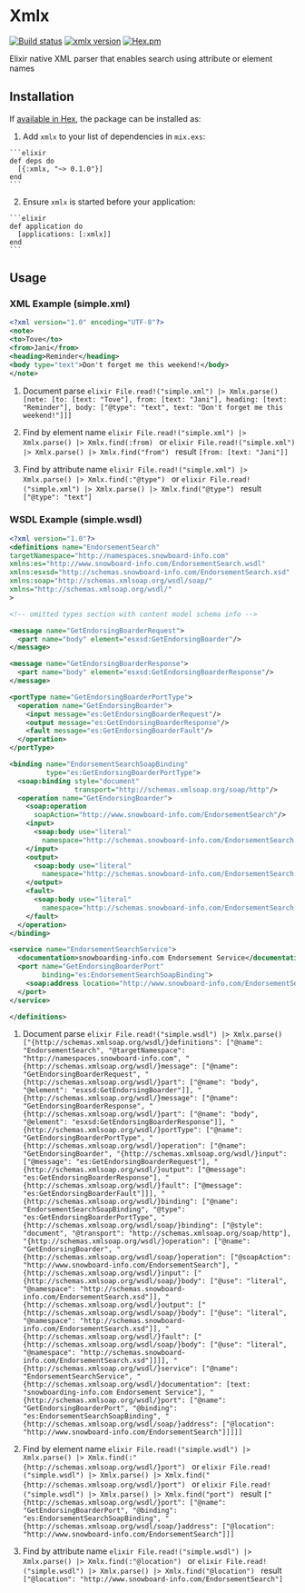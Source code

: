 # Xmlx

[![Build status](https://travis-ci.org/rodrigozc/xmlx.svg?branch=master)](https://travis-ci.org/rodrigozc/xmlx)
[![xmlx version](https://img.shields.io/hexpm/v/xmlx.svg)](https://hex.pm/packages/xmlx)
[![Hex.pm](https://img.shields.io/hexpm/dt/xmlx.svg)](https://hex.pm/packages/xmlx)

Elixir native XML parser that enables search using attribute or element names

## Installation

If [available in Hex](https://hex.pm/docs/publish), the package can be installed as:

  1. Add `xmlx` to your list of dependencies in `mix.exs`:

    ```elixir
    def deps do
      [{:xmlx, "~> 0.1.0"}]
    end
    ```

  2. Ensure `xmlx` is started before your application:

    ```elixir
    def application do
      [applications: [:xmlx]]
    end
    ```

## Usage

### XML Example (simple.xml)
  ```xml
<?xml version="1.0" encoding="UTF-8"?>
<note>
  <to>Tove</to>
  <from>Jani</from>
  <heading>Reminder</heading>
  <body type="text">Don't forget me this weekend!</body>
</note>
  ```

  1. Document parse
    ```elixir
    File.read!("simple.xml") |> Xmlx.parse()
    ```
    ```
[note: [to: [text: "Tove"], from: [text: "Jani"], heading: [text: "Reminder"],
  body: ["@type": "text", text: "Don't forget me this weekend!"]]]
    ```

  2. Find by element name
    ```elixir
    File.read!("simple.xml") |> Xmlx.parse() |> Xmlx.find(:from)
    ```
    or
    ```elixir
    File.read!("simple.xml") |> Xmlx.parse() |> Xmlx.find("from")
    ```
    result
    ```
[from: [text: "Jani"]]
    ```

  3. Find by attribute name
    ```elixir
    File.read!("simple.xml") |> Xmlx.parse() |> Xmlx.find(:"@type")
    ```
    or
    ```elixir
    File.read!("simple.xml") |> Xmlx.parse() |> Xmlx.find("@type")
    ```
    result
    ```
["@type": "text"]
    ```

### WSDL Example (simple.wsdl)
  ```xml
<?xml version="1.0"?>
<definitions name="EndorsementSearch"
  targetNamespace="http://namespaces.snowboard-info.com"
  xmlns:es="http://www.snowboard-info.com/EndorsementSearch.wsdl"
  xmlns:esxsd="http://schemas.snowboard-info.com/EndorsementSearch.xsd"
  xmlns:soap="http://schemas.xmlsoap.org/wsdl/soap/"
  xmlns="http://schemas.xmlsoap.org/wsdl/"
>

  <!-- omitted types section with content model schema info -->

  <message name="GetEndorsingBoarderRequest">
    <part name="body" element="esxsd:GetEndorsingBoarder"/>
  </message>

  <message name="GetEndorsingBoarderResponse">
    <part name="body" element="esxsd:GetEndorsingBoarderResponse"/>
  </message>

  <portType name="GetEndorsingBoarderPortType">
    <operation name="GetEndorsingBoarder">
      <input message="es:GetEndorsingBoarderRequest"/>
      <output message="es:GetEndorsingBoarderResponse"/>
      <fault message="es:GetEndorsingBoarderFault"/>
    </operation>
  </portType>

  <binding name="EndorsementSearchSoapBinding"
           type="es:GetEndorsingBoarderPortType">
    <soap:binding style="document"
                  transport="http://schemas.xmlsoap.org/soap/http"/>
    <operation name="GetEndorsingBoarder">
      <soap:operation
        soapAction="http://www.snowboard-info.com/EndorsementSearch"/>
      <input>
        <soap:body use="literal"
          namespace="http://schemas.snowboard-info.com/EndorsementSearch.xsd"/>
      </input>
      <output>
        <soap:body use="literal"
          namespace="http://schemas.snowboard-info.com/EndorsementSearch.xsd"/>
      </output>
      <fault>
        <soap:body use="literal"
          namespace="http://schemas.snowboard-info.com/EndorsementSearch.xsd"/>
      </fault>
    </operation>
  </binding>

  <service name="EndorsementSearchService">
    <documentation>snowboarding-info.com Endorsement Service</documentation>
    <port name="GetEndorsingBoarderPort"
          binding="es:EndorsementSearchSoapBinding">
      <soap:address location="http://www.snowboard-info.com/EndorsementSearch"/>
    </port>
  </service>

</definitions>
  ```

  1. Document parse
    ```elixir
    File.read!("simple.wsdl") |> Xmlx.parse()
    ```
    ```
["{http://schemas.xmlsoap.org/wsdl/}definitions": ["@name": "EndorsementSearch",
  "@targetNamespace": "http://namespaces.snowboard-info.com",
  "{http://schemas.xmlsoap.org/wsdl/}message": ["@name": "GetEndorsingBoarderRequest",
   "{http://schemas.xmlsoap.org/wsdl/}part": ["@name": "body",
    "@element": "esxsd:GetEndorsingBoarder"]],
  "{http://schemas.xmlsoap.org/wsdl/}message": ["@name": "GetEndorsingBoarderResponse",
   "{http://schemas.xmlsoap.org/wsdl/}part": ["@name": "body",
    "@element": "esxsd:GetEndorsingBoarderResponse"]],
  "{http://schemas.xmlsoap.org/wsdl/}portType": ["@name": "GetEndorsingBoarderPortType",
   "{http://schemas.xmlsoap.org/wsdl/}operation": ["@name": "GetEndorsingBoarder",
    "{http://schemas.xmlsoap.org/wsdl/}input": ["@message": "es:GetEndorsingBoarderRequest"],
    "{http://schemas.xmlsoap.org/wsdl/}output": ["@message": "es:GetEndorsingBoarderResponse"],
    "{http://schemas.xmlsoap.org/wsdl/}fault": ["@message": "es:GetEndorsingBoarderFault"]]],
  "{http://schemas.xmlsoap.org/wsdl/}binding": ["@name": "EndorsementSearchSoapBinding",
   "@type": "es:GetEndorsingBoarderPortType",
   "{http://schemas.xmlsoap.org/wsdl/soap/}binding": ["@style": "document",
    "@transport": "http://schemas.xmlsoap.org/soap/http"],
   "{http://schemas.xmlsoap.org/wsdl/}operation": ["@name": "GetEndorsingBoarder",
    "{http://schemas.xmlsoap.org/wsdl/soap/}operation": ["@soapAction": "http://www.snowboard-info.com/EndorsementSearch"],
    "{http://schemas.xmlsoap.org/wsdl/}input": ["{http://schemas.xmlsoap.org/wsdl/soap/}body": ["@use": "literal",
      "@namespace": "http://schemas.snowboard-info.com/EndorsementSearch.xsd"]],
    "{http://schemas.xmlsoap.org/wsdl/}output": ["{http://schemas.xmlsoap.org/wsdl/soap/}body": ["@use": "literal",
      "@namespace": "http://schemas.snowboard-info.com/EndorsementSearch.xsd"]],
    "{http://schemas.xmlsoap.org/wsdl/}fault": ["{http://schemas.xmlsoap.org/wsdl/soap/}body": ["@use": "literal",
      "@namespace": "http://schemas.snowboard-info.com/EndorsementSearch.xsd"]]]],
  "{http://schemas.xmlsoap.org/wsdl/}service": ["@name": "EndorsementSearchService",
   "{http://schemas.xmlsoap.org/wsdl/}documentation": [text: "snowboarding-info.com Endorsement Service"],
   "{http://schemas.xmlsoap.org/wsdl/}port": ["@name": "GetEndorsingBoarderPort",
    "@binding": "es:EndorsementSearchSoapBinding",
    "{http://schemas.xmlsoap.org/wsdl/soap/}address": ["@location": "http://www.snowboard-info.com/EndorsementSearch"]]]]]
    ```

  2. Find by element name
    ```elixir
    File.read!("simple.wsdl") |> Xmlx.parse() |> Xmlx.find(:"{http://schemas.xmlsoap.org/wsdl/}port")
    ```
    or
    ```elixir
    File.read!("simple.wsdl") |> Xmlx.parse() |> Xmlx.find("{http://schemas.xmlsoap.org/wsdl/}port")
    ```
    or
    ```elixir
    File.read!("simple.wsdl") |> Xmlx.parse() |> Xmlx.find("port")
    ```
    result
    ```
["{http://schemas.xmlsoap.org/wsdl/}port": ["@name": "GetEndorsingBoarderPort",
  "@binding": "es:EndorsementSearchSoapBinding",
  "{http://schemas.xmlsoap.org/wsdl/soap/}address": ["@location": "http://www.snowboard-info.com/EndorsementSearch"]]]
    ```

  3. Find by attribute name
    ```elixir
    File.read!("simple.wsdl") |> Xmlx.parse() |> Xmlx.find(:"@location")
    ```
    or
    ```elixir
    File.read!("simple.wsdl") |> Xmlx.parse() |> Xmlx.find("@location")
    ```
    result
    ```
["@location": "http://www.snowboard-info.com/EndorsementSearch"]
    ```
